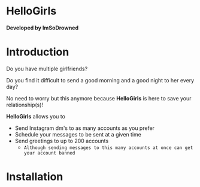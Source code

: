# HelloGirls
**Developed by ImSoDrowned**
# Introduction
Do you have multiple girlfriends?

Do you find it difficult to send a good morning and a good night to her every day?

No need to worry but this anymore because **HelloGirls** is here to save your relationship(s)!

**HelloGirls** allows you to 
- Send Instagram dm's to as many accounts as you prefer 
- Schedule your messages to be sent at a given time 
- Send greetings to up to 200 accounts
    - ` Although sending messages to this many accounts at once can get your account banned `
# Installation
